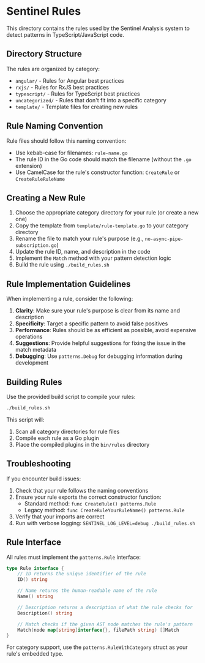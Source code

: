 # Sentinel Rules

This directory contains the rules used by the Sentinel Analysis system to detect patterns in TypeScript/JavaScript code.

## Directory Structure

The rules are organized by category:

- `angular/` - Rules for Angular best practices
- `rxjs/` - Rules for RxJS best practices
- `typescript/` - Rules for TypeScript best practices
- `uncategorized/` - Rules that don't fit into a specific category
- `template/` - Template files for creating new rules

## Rule Naming Convention

Rule files should follow this naming convention:

- Use kebab-case for filenames: `rule-name.go`
- The rule ID in the Go code should match the filename (without the `.go` extension)
- Use CamelCase for the rule's constructor function: `CreateRule` or `CreateRuleRuleName`

## Creating a New Rule

1. Choose the appropriate category directory for your rule (or create a new one)
2. Copy the template from `template/rule-template.go` to your category directory
3. Rename the file to match your rule's purpose (e.g., `no-async-pipe-subscription.go`)
4. Update the rule ID, name, and description in the code
5. Implement the `Match` method with your pattern detection logic
6. Build the rule using `./build_rules.sh`

## Rule Implementation Guidelines

When implementing a rule, consider the following:

1. **Clarity**: Make sure your rule's purpose is clear from its name and description
2. **Specificity**: Target a specific pattern to avoid false positives
3. **Performance**: Rules should be as efficient as possible, avoid expensive operations
4. **Suggestions**: Provide helpful suggestions for fixing the issue in the match metadata
5. **Debugging**: Use `patterns.Debug` for debugging information during development

## Building Rules

Use the provided build script to compile your rules:

```bash
./build_rules.sh
```

This script will:

1. Scan all category directories for rule files
2. Compile each rule as a Go plugin
3. Place the compiled plugins in the `bin/rules` directory

## Troubleshooting

If you encounter build issues:

1. Check that your rule follows the naming conventions
2. Ensure your rule exports the correct constructor function:
   - Standard method: `func CreateRule() patterns.Rule`
   - Legacy method: `func CreateRuleYourRuleName() patterns.Rule`
3. Verify that your imports are correct
4. Run with verbose logging: `SENTINEL_LOG_LEVEL=debug ./build_rules.sh`

## Rule Interface

All rules must implement the `patterns.Rule` interface:

```go
type Rule interface {
    // ID returns the unique identifier of the rule
    ID() string

    // Name returns the human-readable name of the rule
    Name() string

    // Description returns a description of what the rule checks for
    Description() string

    // Match checks if the given AST node matches the rule's pattern
    Match(node map[string]interface{}, filePath string) []Match
}
```

For category support, use the `patterns.RuleWithCategory` struct as your rule's embedded type.

